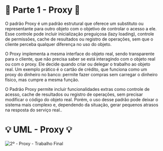 # 🚀 Parte 1 - Proxy 🚀

O padrão Proxy é um padrão estrutural que oferece um substituto ou representante para outro objeto com o objetivo de controlar o acesso a ele. Esse controle pode incluir inicialização preguiçosa (lazy loading), controle de permissões, cache de resultados ou registro de operações, sem que o cliente perceba qualquer diferença no uso do objeto.

O Proxy implementa a mesma interface do objeto real, sendo transparente para o cliente, que não precisa saber se está interagindo com o objeto real ou com o proxy. Ele decide quando criar ou delegar o trabalho ao objeto real. Um exemplo prático é o cartão de crédito, que funciona como um proxy do dinheiro no banco: permite fazer compras sem carregar o dinheiro físico, mas cumpre a mesma função.

O Padrão Proxy permite incluir funcionalidades extras como controle de acesso, cache de resultados ou registro de operações, sem precisar modificar o código do objeto real. Porém, o uso desse padrão pode deixar o sistema mais complexo e, dependendo da situação, gerar pequenos atrasos na resposta do serviço real..

#  :bulb: UML - Proxy :bulb:
![2º - Proxy - Trabalho Final](https://github.com/user-attachments/assets/c267a969-53ee-47fe-9752-4bd2efc1a8c6)
